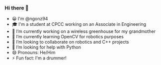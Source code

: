 ### Hi there 👋

- 😀 I'm @ngonz94
- 🎓 I'm a student at CPCC working on an Associate in Engineering
- 🔭 I’m currently working on a wireless greenhouse for my grandmother
- 🌱 I’m currently learning OpenCV for robotics purposes
- 👯 I’m looking to collaborate on robotics and C++ projects
- 🤔 I’m looking for help with Python
- 😄 Pronouns: He/Him
- ⚡ Fun fact: I'm a drummer!

